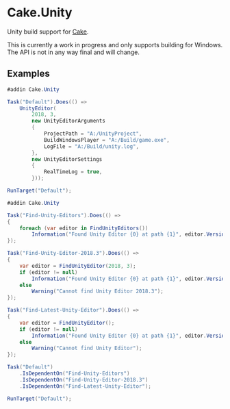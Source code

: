 Cake.Unity
==========

Unity build support for [Cake](https://github.com/cake-build/cake).

This is currently a work in progress and only supports building for Windows.   
The API is not in any way final and will change.

Examples
-------

```csharp
#addin Cake.Unity

Task("Default").Does(() =>
    UnityEditor(
        2018, 3,
        new UnityEditorArguments
        {
            ProjectPath = "A:/UnityProject",
            BuildWindowsPlayer = "A:/Build/game.exe",
            LogFile = "A:/Build/unity.log",
        },
        new UnityEditorSettings
        {
            RealTimeLog = true,
        }));

RunTarget("Default");
```

```csharp
#addin Cake.Unity

Task("Find-Unity-Editors").Does(() =>
{
    foreach (var editor in FindUnityEditors())
        Information("Found Unity Editor {0} at path {1}", editor.Version, editor.Path);
});

Task("Find-Unity-Editor-2018.3").Does(() =>
{
    var editor = FindUnityEditor(2018, 3);
    if (editor != null)
        Information("Found Unity Editor {0} at path {1}", editor.Version, editor.Path);
    else
        Warning("Cannot find Unity Editor 2018.3");
});

Task("Find-Latest-Unity-Editor").Does(() =>
{
    var editor = FindUnityEditor();
    if (editor != null)
        Information("Found Unity Editor {0} at path {1}", editor.Version, editor.Path);
    else
        Warning("Cannot find Unity Editor");
});

Task("Default")
    .IsDependentOn("Find-Unity-Editors")
    .IsDependentOn("Find-Unity-Editor-2018.3")
    .IsDependentOn("Find-Latest-Unity-Editor");

RunTarget("Default");
```
